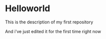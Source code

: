 Helloworld
==========

This is the description of my first repository


And i've just edited it for the first time right now
